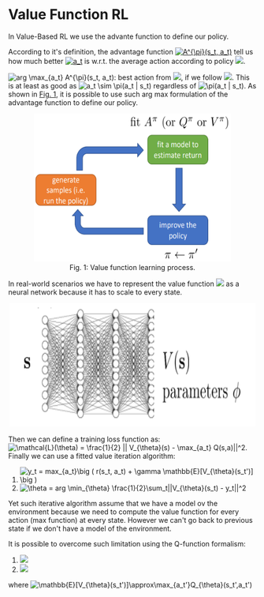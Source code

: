 # Value Function RL
In Value-Based RL we use the advante function to define our policy.

According to it's definition, the advantage function <a href="https://www.codecogs.com/eqnedit.php?latex=A^{\pi}(s_t,&space;a_t)" target="_blank"><img src="https://latex.codecogs.com/gif.latex?A^{\pi}(s_t,&space;a_t)" title="A^{\pi}(s_t, a_t)" /></a> tell us how much better <a href="https://www.codecogs.com/eqnedit.php?latex=a_t" target="_blank"><img src="https://latex.codecogs.com/gif.latex?a_t" title="a_t" /></a> is w.r.t. the average action according to policy <a href="https://www.codecogs.com/eqnedit.php?latex=\pi" target="_blank"><img src="https://latex.codecogs.com/gif.latex?\pi"/></a>.

<img src="https://latex.codecogs.com/gif.latex?arg&space;\max_{a_t}&space;A^{\pi}(s_t,&space;a_t)" title="arg \max_{a_t} A^{\pi}(s_t, a_t)" />: best action from <img src="https://latex.codecogs.com/gif.latex?s_t"/>, if we follow <img src="https://latex.codecogs.com/gif.latex?\pi"/>. This is at least as good as <img src="https://latex.codecogs.com/gif.latex?a_t\sim\pi(a_t|s_t)" title="a_t \sim \pi(a_t | s_t)" /> regardless of <img src="https://latex.codecogs.com/gif.latex?\pi(a_t|s_t)" title="\pi(a_t | s_t)" />.
As shown in [Fig. 1](#fig-v-function-learning), it is possible to use such arg max formulation of the advantage function to define our policy.


<p align="center">
    <img src="./figures/v-function-learning-process.png" width="400px" height="300px"/>
    <br />
    <a name="fig-v-function-learning"> Fig. 1: Value function learning process.</a>
</p>


In real-world scenarios we have to represent the value function <img src="https://latex.codecogs.com/gif.latex?V^{\pi}(s_t)" /> as a neural network because it has to scale to every state.

<p align="center">
    <img src="./figures/value-function-approx.png" width="500px" height="250px"/>
    <br />
</p>

Then we can define a training loss function as: <img src="https://latex.codecogs.com/gif.latex?\mathcal{L}(\theta)&space;=&space;\frac{1}{2}&space;||&space;V_{\theta}(s)&space;-&space;\max_{a_t}&space;Q(s,a)||^2" title="\mathcal{L}(\theta) = \frac{1}{2} || V_{\theta}(s) - \max_{a_t} Q(s,a)||^2" />.
Finally we can use a fitted value iteration algorithm:
1. <img src="https://latex.codecogs.com/gif.latex?y_t&space;=&space;max_{a_t}\big&space;(&space;r(s_t,&space;a_t)&space;&plus;&space;\gamma&space;\mathbb{E}[V_{\theta}(s_t')]&space;\big&space;)" title="y_t = max_{a_t}\big ( r(s_t, a_t) + \gamma \mathbb{E}[V_{\theta}(s_t')] \big )" />
2. <img src="https://latex.codecogs.com/gif.latex?\theta&space;=&space;arg&space;\min_{\theta}&space;\frac{1}{2}\sum_t||V_{\theta}(s_t)&space;-&space;y_t||^2" title="\theta = arg \min_{\theta} \frac{1}{2}\sum_t||V_{\theta}(s_t) - y_t||^2" />
Yet such iterative algorithm assume that we have a model ov the environment because we need to compute the value function for every action (max function) at every state. However we can't go back to previous state if we don't have a model of the environment.

It is possible to overcome such limitation using the Q-function formalism:
1. <img src="https://latex.codecogs.com/gif.latex?y_t&space;=&space;r(s_t,&space;a_t)&space;&plus;&space;\gamma&space;\mathbb{E}[V_{\theta}(s_t')]" />
2. <img src="https://latex.codecogs.com/gif.latex?\theta&space;=&space;arg&space;\min_{\theta}&space;\frac{1}{2}\sum_t||Q_{\theta}(s_t,a_t)&space;-&space;y_t||^2" />
where <img src="https://latex.codecogs.com/gif.latex?\mathbb{E}[V_{\theta}(s_t')]\approx\max_{a_t'}Q_{\theta}(s_t',a_t')" title="\mathbb{E}[V_{\theta}(s_t')]\approx\max_{a_t'}Q_{\theta}(s_t',a_t')" />